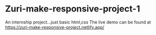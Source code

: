 # Zuri-make-responsive-project-1
An internship project...just basic html,css
The live demo can be found at https://zuri-make-responsive-project.netlify.app/
